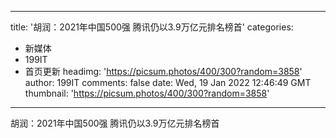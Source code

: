 
---
title: '胡润：2021年中国500强 腾讯仍以3.9万亿元排名榜首'
categories: 
 - 新媒体
 - 199IT
 - 首页更新
headimg: 'https://picsum.photos/400/300?random=3858'
author: 199IT
comments: false
date: Wed, 19 Jan 2022 12:46:49 GMT
thumbnail: 'https://picsum.photos/400/300?random=3858'
---

<div>   
胡润：2021年中国500强 腾讯仍以3.9万亿元排名榜首  
</div>
            